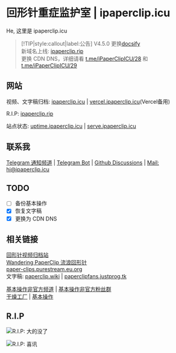 # 回形针重症监护室 | ipaperclip.icu

He, 这里是 ipaperclip.icu

> [!TIP|style:callout|label:公告]
V4.5.0 更换[docsify](https://docsify.js.org/)  
新域名上线: [ipaperclip.rip](https://ipaperclip.rip/)  
更换 CDN DNS，详细请看 [t.me/iPaperClipICU/28](https://t.me/iPaperClipICU/28) 和 [t.me/iPaperClipICU/29](https://t.me/iPaperClipICU/29)

## 网站<!-- {docsify-ignore} -->

视频、文字稿归档: [ipaperclip.icu](https://ipaperclip.icu/) | [vercel.ipaperclip.icu](https://vercel.ipaperclip.icu/)(Vercel备用)

R.I.P: [ipaperclip.rip](https://ipaperclip.rip/)

站点状态: [uptime.ipaperclip.icu](https://uptime.ipaperclip.icu/) | [serve.ipaperclip.icu](https://serve.ipaperclip.icu/)

## 联系我<!-- {docsify-ignore} -->

[Telegram 通知频道](https://t.me/iPaperClipICU) | [Telegram Bot](https://t.me/ipaperclipIcu_Bot) | [Github Discussions](https://github.com/ipaperclip-icu/ipaperclip.icu/discussions) | <a href="mailto:hi@ipaperclip.icu">Mail: hi@ipaperclip.icu</a>

## TODO<!-- {docsify-ignore} -->

- [ ] 备份基本操作
- [X] 恢复文字稿
- [X] 更换为 CDN DNS

## 相关链接<!-- {docsify-ignore} -->

[回形针视频归档站](https://www.paperclip.tk/)  
[Wandering PaperClip 流浪回形针](https://wandering-paperclip.glitch.me/)  
[paper-clips.purestream.eu.org](https://paper-clips.purestream.eu.org/)  
文字稿: [paperclip.wiki](https://paperclip.wiki/) | [paperclipfans.justprog.tk](https://paperclipfans.justprog.tk/)

[基本操作非官方频道](https://t.me/paperclipfans) | [基本操作非官方粉丝群](https://t.me/paperclipfans)  
[干燥工厂](https://shop362189133.taobao.com/) | [基本操作](https://jibencaozuo.com/)

## R.I.P<!-- {docsify-ignore} -->

![R.I.P: 大的没了](https://file.hsyhx.top/iPaperClipICU/web/assets/image/RIP/rip1.png?imageMogr2/format/avif)

![R.I.P: 喜讯](https://file.hsyhx.top/iPaperClipICU/web/assets/image/RIP/rip2.jpg?imageMogr2/format/avif)
